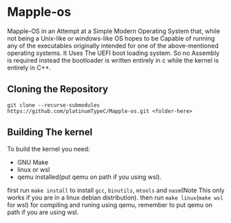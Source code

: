 # Mapple-os
Mapple-OS in an Attempt at a Simple Modern Operating System that, while not being a Unix-like or windows-like OS hopes to be
Capable of running any of the executables originally intended for one of the above-mentioned operating systems. It Uses
The UEFI boot loading system. So no Assembly is required instead the bootloader is written entirely in c while the kernel is
entirely in C++.

## Cloning the Repository
`git clone --recurse-submodules https://github.com/platinumTypeC/Mapple-os.git <folder-here>`

## Building The kernel

To build the kernel you need:
* GNU Make
* linux or wsl
* qemu installed(put qemu on path if you using wsl).

first run `make install` to install `gcc`, `binutils`, `mtools` and `nasm`(Note This only works if you are in a linux debian 
distribution). then run `make linux`(`make wsl` for wsl) for compiling and runing using qemu, remember to put qemu on path if 
you are using wsl.